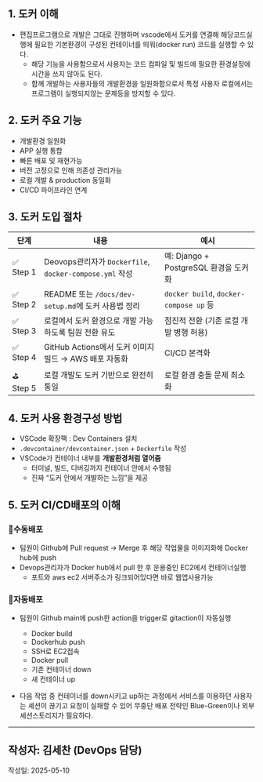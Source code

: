 ## 1. 도커 이해

- 편집프로그램으로 개발은 그대로 진행하며 vscode에서 도커를 연결해 해당코드실행에 필요한 기본환경이 구성된 컨테이너를 띄워(docker run) 코드를 실행할 수 있다.
  - 해당 기능을 사용함으로서 사용자는 코드 컴파일 및 빌드에 필요한 환경설정에 시간을 쓰지 않아도 된다.
  - 함께 개발하는 사용자들의 개발환경을 일원화함으로서 특정 사용자 로컬에서는 프로그램이 실행되지않는 문제등을 방지할 수 있다.

## 2. 도커 주요 기능

- 개발환경 일원화
- APP 실행 통합
- 빠른 배포 및 재현가능
- 버전 고정으로 인해 의존성 관리가능
- 로컬 개발 & production 동일화
- CI/CD 파이프라인 연계

## 3. 도커 도입 절차

| 단계      | 내용                                                    | 예시                                   |
| --------- | ------------------------------------------------------- | -------------------------------------- |
| ✅ Step 1 | Deovops관리자가 `Dockerfile`, `docker-compose.yml` 작성 | 예: Django + PostgreSQL 환경을 도커화  |
| ✅ Step 2 | README 또는 `/docs/dev-setup.md`에 도커 사용법 정리     | `docker build`, `docker-compose up` 등 |
| ✅ Step 3 | 로컬에서 도커 환경으로 개발 가능하도록 팀원 전환 유도   | 점진적 전환 (기존 로컬 개발 병행 허용) |
| ✅ Step 4 | GitHub Actions에서 도커 이미지 빌드 → AWS 배포 자동화   | CI/CD 본격화                           |
| ⛳ Step 5 | 로컬 개발도 도커 기반으로 완전히 통일                   | 로컬 환경 충돌 문제 최소화             |

## 4. 도커 사용 환경구성 방법

- VSCode 확장팩 : Dev Containers 설치
- `.devcontainer/devcontainer.json` + `Dockerfile` 작성
- VSCode가 컨테이너 내부를 **개발환경처럼 열어줌**
  - 터미널, 빌드, 디버깅까지 컨테이너 안에서 수행됨
  - 진짜 “도커 안에서 개발하는 느낌”을 제공

## 5. 도커 CI/CD배포의 이해

### 🤚**수동배포**

- 팀원이 Github에 Pull request → Merge 후 해당 작업물을 이미지화해 Docker hub에 push
- Devops관리자가 Docker hub에서 pull 한 후 운용중인 EC2에서 컨테이너실행
  - 포트와 aws ec2 서버주소가 링크되어있다면 바로 웹앱사용가능

### 🔄자동**배포**

- 팀원이 Github main에 push한 action을 trigger로 gitaction이 자동실행

  - Docker build
  - Dockerhub push
  - SSH로 EC2접속
  - Docker pull
  - 기존 컨테이너 down
  - 새 컨테이너 up

- 다음 작업 중 컨테이너를 down시키고 up하는 과정에서 서비스를 이용하던 사용자는 셰션이 끊기고 요청이 실패할 수 있어 무중단 배포 전략인 Blue-Green이나 외부 셰션스토리지가 필요하다.

---

## 작성자: 김세찬 (DevOps 담당)

작성일: 2025-05-10
